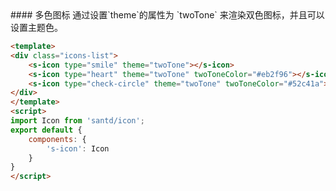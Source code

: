 <text lang="cn">
#### 多色图标
通过设置`theme`的属性为 `twoTone` 来渲染双色图标，并且可以设置主题色。
</text>

```html
<template>
<div class="icons-list">
    <s-icon type="smile" theme="twoTone"></s-icon>
    <s-icon type="heart" theme="twoTone" twoToneColor="#eb2f96"></s-icon>
    <s-icon type="check-circle" theme="twoTone" twoToneColor="#52c41a"></s-icon>
</div>
</template>
<script>
import Icon from 'santd/icon';
export default {
    components: {
        's-icon': Icon
    }
}
</script>
```
